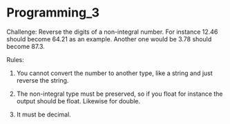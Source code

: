 # Programming_3

Challenge: Reverse the digits of a non-integral number. For instance 12.46 should become 64.21 as an example. Another one would be 3.78 should become 87.3.

Rules:

1. You cannot convert the number to another type, like a string and just reverse the string.

2. The non-integral type must be preserved, so if you float for instance the output should be float. Likewise for double.

3. It must be decimal.
